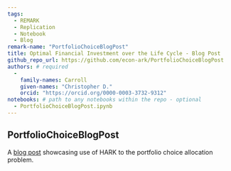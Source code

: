 ```yaml
---
tags:
  - REMARK
  - Replication
  - Notebook
  - Blog
remark-name: "PortfolioChoiceBlogPost"
title: Optimal Financial Investment over the Life Cycle - Blog Post
github_repo_url: https://github.com/econ-ark/PortfolioChoiceBlogPost
authors: # required
  -
    family-names: Carroll
    given-names: "Christopher D."
    orcid: "https://orcid.org/0000-0003-3732-9312"
notebooks: # path to any notebooks within the repo - optional
  - PortfolioChoiceBlogPost.ipynb
---
```



## PortfolioChoiceBlogPost

A [blog post](https://econ-ark.github.io/PortfolioChoiceBlogPost/PortfolioChoiceBlogPost.html) showcasing use of HARK
to the portfolio choice allocation problem.

